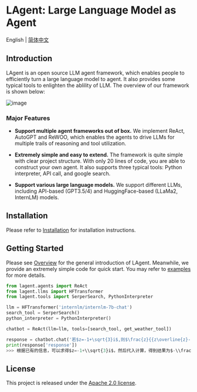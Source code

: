 # LAgent: Large Language Model as Agent

English | [简体中文](README_zh-CN.md)

## Introduction

LAgent is an open source LLM agent framework, which enables people to efficiently turn a large language model to agent. It also provides some typical tools to enlighten the ablility of LLM. The overview of our framework is shown below:

![image](https://github.com/InternLM/lagent/assets/24351120/e104171e-4baf-43b3-8e6d-90cff1b298b6)

### Major Features

- **Support multiple agent frameworks out of box.** We implement ReAct, AutoGPT and ReWOO, which enables the agents to drive LLMs for multiple trails of reasoning and tool utilization.

- **Extremely simple and easy to extend.** The framework is quite simple with clear project structure. With only 20 lines of code, you are able to construct your own agent. It also supports three typical tools: Python interpreter, API call, and google search.

- **Support various large language models.** We support different LLMs, including API-based (GPT3.5/4) and HuggingFace-based (LLaMa2, InternLM) models.

## Installation

Please refer to [Installation](docs/get_started.md) for installation instructions.

## Getting Started

Please see [Overview](docs/overview.md) for the general introduction of LAgent. Meanwhile, we provide an extremely simple code for quick start. You may refer to [examples](examples/) for more details.

```python
from lagent.agents import ReAct
from lagent.llms import HFTransformer
from lagent.tools import SerperSearch, PythonInterpreter

llm = HFTransformer('internlm/internlm-7b-chat')
search_tool = SerperSearch()
python_interpreter = PythonInterpreter()

chatbot = ReAct(llm=llm, tools=[search_tool, get_weather_tool])

response = chatbot.chat('若$z=-1+\sqrt{3}i$,则$\frac{z}{{z\overline{z}-1}}=\left(\ \ \right)$ (A) $-1+\sqrt{3}i$ (B) $-1-\sqrt{3}i$ (C) $-\frac{1}{3}+\frac{{\sqrt{3}}}{3}i$ (D) $-\frac{1}{3}-\frac{{\sqrt{3}}}{3}i$')
print(response['response'])
>>> 根据已有的信息，可以求得$z=-1+\\sqrt{3}i$，然后代入计算，得到结果为$-\\frac{1}{3}+\\frac{{\\sqrt{3}}}{3}i$。因此，答案是（C）。
```

## License

This project is released under the [Apache 2.0 license](LICENSE).
